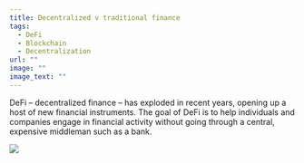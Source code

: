 ```yaml
---
title: Decentralized v traditional finance
tags:
  - DeFi
  - Blockchain
  - Decentralization
url: ""
image: ""
image_text: ""
---
```


DeFi – decentralized finance – has exploded in recent years, opening up a host of new financial instruments. The goal of DeFi is to help individuals and companies engage in financial activity without going through a central, expensive middleman such as a bank.

  
![](https://ucarecdn.com/85ca39b6-531d-4f2c-84da-702a71eedaf1/)
